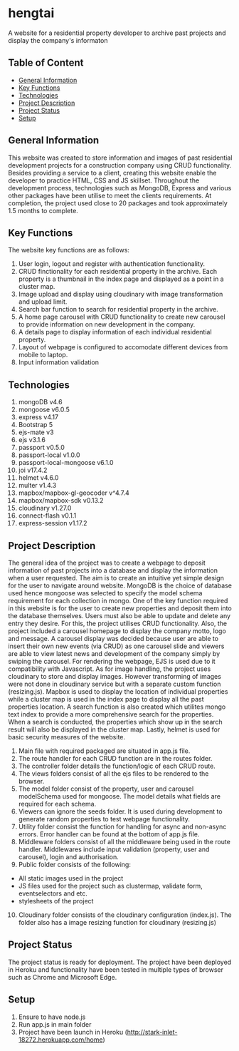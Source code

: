 # hengtai
A website for a residential property developer to archive past projects and display the company's informaton

## Table of Content
* [General Information](#general-information)
* [Key Functions](#key-functions)
* [Technologies](#technologies)
* [Project Description](#project-description)
* [Project Status](#project-status)
* [Setup](#setup)

## General Information

This website was created to store information and images of past residential development projects for a construction company using CRUD functionality. Besides providing a service to a client, creating this website enable the developer to practice HTML, CSS and JS skillset. Throughout the development process, technologies such as MongoDB, Express and various other packages have been utilise to meet the clients requirements. At completion, the project used close to 20 packages and took approximately 1.5 months to complete. 

## Key Functions
The website key functions are as follows:
1.  User login, logout and register with authentication functionality.
2.  CRUD finctionality for each residential property in the archive. Each property is a thumbnail in the index page and displayed as a point in a cluster map.
3.  Image upload and display using cloudinary with image transformation and upload limit.
4.  Search bar function to search for residential property in the archive.
5.  A home page carousel with CRUD functionality to create new carousel to provide information on new development in the company.
6.  A details page to display information of each individual residential property. 
7.  Layout of webpage is configured to accomodate different devices from mobile to laptop.
8.  Input information validation

## Technologies
1. mongoDB v4.6
2. mongoose v6.0.5
3. express v4.17
4. Bootstrap 5
5. ejs-mate v3
6. ejs v3.1.6
7. passport v0.5.0
8. passport-local v1.0.0
9. passport-local-mongoose v6.1.0
10. joi v17.4.2
11. helmet v4.6.0
12. multer v1.4.3
13. mapbox/mapbox-gl-geocoder v^4.7.4
14. mapbox/mapbox-sdk v0.13.2
15. cloudinary v1.27.0
16. connect-flash v0.1.1
17. express-session v1.17.2

## Project Description
The general idea of the project was to create a webpage to deposit information of past projects into a database and display the information when a user requested. The aim is to create an intuitive yet simple design for the user to navigate around website. MongoDB is the choice of database used hence mongoose was selected to specify the model schema requirement for each collection in mongo. One of the key function required in this website is for the user to create new properties and deposit them into the database themselves. Users must also be able to update and delete any entry they desire. For this, the project utilises CRUD functionality. Also, the project included a carousel homepage to display the company motto, logo and message. A carousel display was decided because user are able to insert their own new events (via CRUD) as one carousel slide and viewers are able to view latest news and development of the company simply by swiping the carousel. For rendering the webpage, EJS is used due to it compatibility with Javascript. As for image handling, the project uses cloudinary to store and display images. However transforming of images were not done in cloudinary service but with a separate custom function (resizing.js). Mapbox is used to display the location of individual properties while a cluster map is used in the index page to display all the past properties location. A search function is also created which utilites mongo text index to provide a more comprehensive search for the properties. When a search is conducted, the properties which show up in the search result will also be displayed in the cluster map. Lastly, helmet is used for basic security measures of the website.

1. Main file with required packaged are situated in app.js file. 
2. The route handler for each CRUD function are in the routes folder. 
3. The controller folder details the function/logic of each CRUD route.
4. The views folders consist of all the ejs files to be rendered to the browser.
5. The model folder consist of the property, user and carousel modelSchema used for mongoose. The model details what fields are required for each schema.
6. Viewers can ignore the seeds folder. It is used during development to generate random properties to test webpage functionality.
7. Utility folder consist the function for handling for async and non-async errors. Error handler can be found at the bottom of app.js file.
8. Middleware folders consist of all the middleware being used in the route handler. Middlewares include input validation (property, user and carousel), login and authorisation.
9. Public folder consists of the following:
  - All static images used in the project
  - JS files used for the project such as clustermap, validate form, eventselectors and etc.
  - stylesheets of the project
10. Cloudinary folder consists of the cloudinary configuration (index.js). The folder also has a image resizing function for cloudinary (resizing.js)

## Project Status
The project status is ready for deployment. The project have been deployed in Heroku and functionality have been tested in multiple types of browser such as Chrome and Microsoft Edge.

## Setup
1. Ensure to have node.js
2. Run app.js in main folder
3. Project have been launch in Heroku (http://stark-inlet-18272.herokuapp.com/home)
